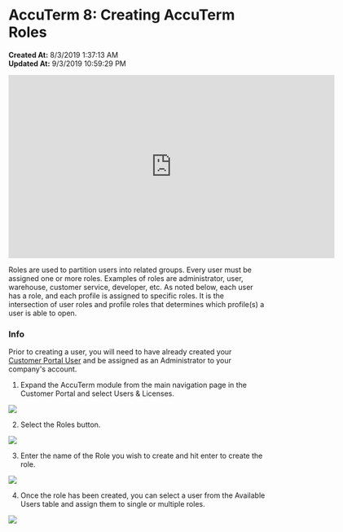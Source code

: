 # AccuTerm 8: Creating AccuTerm Roles

**Created At:** 8/3/2019 1:37:13 AM  
**Updated At:** 9/3/2019 10:59:29 PM  


<iframe width="640" height="360" src="https://www.youtube.com/embed/SGalXzJl4HU?&wmode=opaque" frameborder="0" allowfullscreen="" class="fr-draggable"></iframe>

Roles are used to partition users into related groups. Every user must be assigned one or more roles. Examples of roles are administrator, user, warehouse, customer service, developer, etc. As noted below, each user has a role, and each profile is assigned to specific roles. It is the intersection of user roles and profile roles that determines which profile(s) a user is able to open.



### Info

Prior to creating a user, you will need to have already created your [Customer Portal User](/customerportal/quick-start) and be assigned as an Administrator to your company's account.



1. Expand the AccuTerm module from the main navigation page in the Customer Portal and select Users & Licenses.

![](https://static.helpjuice.com/helpjuice_production/uploads/upload/image/3556/direct/1566000750186-1566000750186.png)

2. Select the Roles button.

![](https://static.helpjuice.com/helpjuice_production/uploads/upload/image/3556/direct/1566001986277-1566001986276.png)

3. Enter the name of the Role you wish to create and hit enter to create the role.

![](https://static.helpjuice.com/helpjuice_production/uploads/upload/image/3556/direct/1566002058186-1566002058186.png)

4. Once the role has been created, you can select a user from the Available Users table and assign them to single or multiple roles.

![](https://static.helpjuice.com/helpjuice_production/uploads/upload/image/3556/direct/1566002193757-1566002193757.png)

